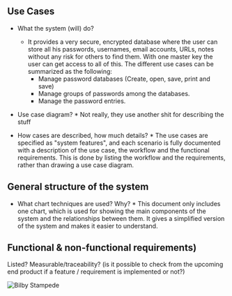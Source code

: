 ## Use Cases

* What the system (will) do?
    * It provides a very secure, encrypted database where the user can store all his passwords, usernames, 
email accounts, URLs, notes without any risk for others to find them. With one master key the user can
get access to all of this.
   The different use cases can be summarized as the following:
      * Manage password databases (Create, open, save, print and save)
      * Manage groups of passwords among the databases.
      * Manage the password entries.

* Use case diagram?
      * Not really, they use another shit for describing the stuff

* How cases are described, how much details?
      * The use cases are specified as "system features", and each scenario is fully documented with a description of
        the use case, the workflow and the functional requirements. This is done by listing the workflow and the 
        requirements, rather than drawing a use case diagram.
      
## General structure of the system

* What chart techniques are used? Why?
      * This document only includes one chart, which is used for showing the main components of the system and the
        relationships between them. It gives a simplified version of the system and makes it easier to understand.

## Functional & non-functional requirements)
Listed?
Measurable/traceability? (is it possible to check from the upcoming end product if a feature / requirement is implemented or not?)


![Bilby Stampede](http://keepass.info/screenshots/keepass_2x/main_big.png)
